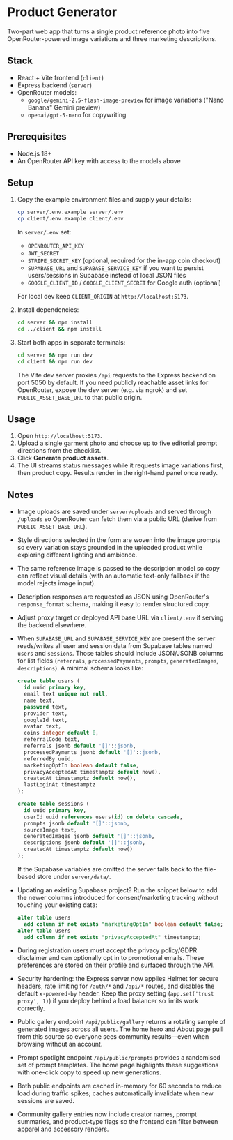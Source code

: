 # Product Generator

Two-part web app that turns a single product reference photo into five OpenRouter-powered image variations and three marketing descriptions.

## Stack

- React + Vite frontend (`client`)
- Express backend (`server`)
- OpenRouter models:
  - `google/gemini-2.5-flash-image-preview` for image variations ("Nano Banana" Gemini preview)
  - `openai/gpt-5-nano` for copywriting

## Prerequisites

- Node.js 18+
- An OpenRouter API key with access to the models above

## Setup

1. Copy the example environment files and supply your details:

   ```bash
   cp server/.env.example server/.env
   cp client/.env.example client/.env
   ```

   In `server/.env` set:

   - `OPENROUTER_API_KEY`
   - `JWT_SECRET`
   - `STRIPE_SECRET_KEY` (optional, required for the in-app coin checkout)
   - `SUPABASE_URL` and `SUPABASE_SERVICE_KEY` if you want to persist users/sessions in Supabase instead of local JSON files
   - `GOOGLE_CLIENT_ID` / `GOOGLE_CLIENT_SECRET` for Google auth (optional)

   For local dev keep `CLIENT_ORIGIN` at `http://localhost:5173`.

2. Install dependencies:

   ```bash
   cd server && npm install
   cd ../client && npm install
   ```

3. Start both apps in separate terminals:

   ```bash
   cd server && npm run dev
   cd client && npm run dev
   ```

   The Vite dev server proxies `/api` requests to the Express backend on port 5050 by default. If you need publicly reachable asset links for OpenRouter, expose the dev server (e.g. via ngrok) and set `PUBLIC_ASSET_BASE_URL` to that public origin.

## Usage

1. Open `http://localhost:5173`.
2. Upload a single garment photo and choose up to five editorial prompt directions from the checklist.
3. Click **Generate product assets**.
4. The UI streams status messages while it requests image variations first, then product copy. Results render in the right-hand panel once ready.

## Notes

- Image uploads are saved under `server/uploads` and served through `/uploads` so OpenRouter can fetch them via a public URL (derive from `PUBLIC_ASSET_BASE_URL`).
- Style directions selected in the form are woven into the image prompts so every variation stays grounded in the uploaded product while exploring different lighting and ambience.
- The same reference image is passed to the description model so copy can reflect visual details (with an automatic text-only fallback if the model rejects image input).
- Description responses are requested as JSON using OpenRouter's `response_format` schema, making it easy to render structured copy.
- Adjust proxy target or deployed API base URL via `client/.env` if serving the backend elsewhere.
- When `SUPABASE_URL` and `SUPABASE_SERVICE_KEY` are present the server reads/writes all user and session data from Supabase tables named `users` and `sessions`. Those tables should include JSON/JSONB columns for list fields (`referrals`, `processedPayments`, `prompts`, `generatedImages`, `descriptions`). A minimal schema looks like:

  ```sql
  create table users (
    id uuid primary key,
    email text unique not null,
    name text,
    password text,
    provider text,
    googleId text,
    avatar text,
    coins integer default 0,
    referralCode text,
    referrals jsonb default '[]'::jsonb,
    processedPayments jsonb default '[]'::jsonb,
    referredBy uuid,
    marketingOptIn boolean default false,
    privacyAcceptedAt timestamptz default now(),
    createdAt timestamptz default now(),
    lastLoginAt timestamptz
  );

  create table sessions (
    id uuid primary key,
    userId uuid references users(id) on delete cascade,
    prompts jsonb default '[]'::jsonb,
    sourceImage text,
    generatedImages jsonb default '[]'::jsonb,
    descriptions jsonb default '[]'::jsonb,
    createdAt timestamptz default now()
  );
  ```

  If the Supabase variables are omitted the server falls back to the file-based store under `server/data/`.
- Updating an existing Supabase project? Run the snippet below to add the newer columns introduced for consent/marketing tracking without touching your existing data:

  ```sql
  alter table users
    add column if not exists "marketingOptIn" boolean default false;
  alter table users
    add column if not exists "privacyAcceptedAt" timestamptz;
  ```

- During registration users must accept the privacy policy/GDPR disclaimer and can optionally opt in to promotional emails. These preferences are stored on their profile and surfaced through the API.
- Security hardening: the Express server now applies Helmet for secure headers, rate limiting for `/auth/*` and `/api/*` routes, and disables the default `x-powered-by` header. Keep the proxy setting (`app.set('trust proxy', 1)`) if you deploy behind a load balancer so limits work correctly.
- Public gallery endpoint `/api/public/gallery` returns a rotating sample of generated images across all users. The home hero and About page pull from this source so everyone sees community results—even when browsing without an account.
- Prompt spotlight endpoint `/api/public/prompts` provides a randomised set of prompt templates. The home page highlights these suggestions with one-click copy to speed up new generations.
- Both public endpoints are cached in-memory for 60 seconds to reduce load during traffic spikes; caches automatically invalidate when new sessions are saved.
- Community gallery entries now include creator names, prompt summaries, and product-type flags so the frontend can filter between apparel and accessory renders.
